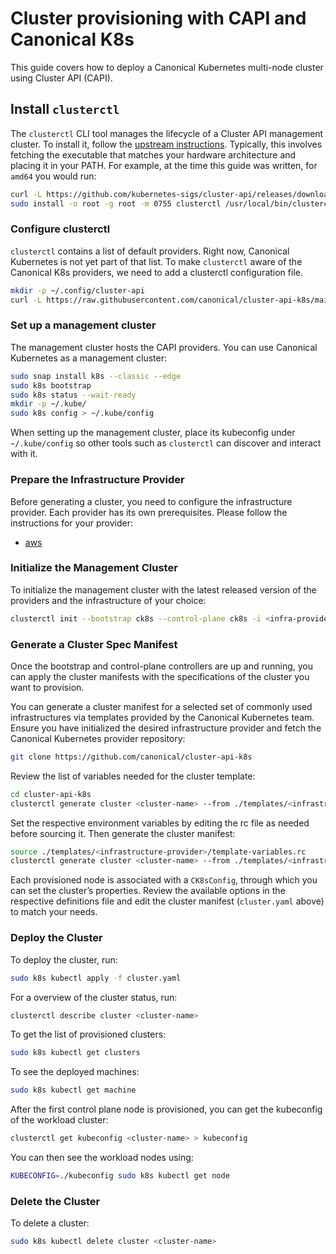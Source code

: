 # Cluster provisioning with CAPI and Canonical K8s

This guide covers how to deploy a Canonical Kubernetes multi-node cluster using Cluster API (CAPI).

## Install `clusterctl`

The `clusterctl` CLI tool manages the lifecycle of a Cluster API management cluster. To install it, follow the [upstream instructions]. Typically, this involves fetching the executable that matches your hardware architecture and placing it in your PATH. For example, at the time this guide was written, for `amd64` you would run:

```sh
curl -L https://github.com/kubernetes-sigs/cluster-api/releases/download/v1.7.3/clusterctl-linux-amd64 -o clusterctl
sudo install -o root -g root -m 0755 clusterctl /usr/local/bin/clusterctl
```

### Configure clusterctl

`clusterctl` contains a list of default providers. Right now, Canonical Kubernetes is not yet part of that list. To make `clusterctl` aware of the Canonical K8s providers, we need to add a clusterctl configuration file.

```sh
mkdir -p ~/.config/cluster-api
curl -L https://raw.githubusercontent.com/canonical/cluster-api-k8s/main/clusterctl.yaml -o ~/.config/cluster-api/clusterctl.yaml
```

### Set up a management cluster

The management cluster hosts the CAPI providers. You can use Canonical Kubernetes  as a management cluster:

```sh
sudo snap install k8s --classic --edge
sudo k8s bootstrap
sudo k8s status --wait-ready
mkdir -p ~/.kube/
sudo k8s config > ~/.kube/config
```

When setting up the management cluster, place its kubeconfig under `~/.kube/config` so other tools such as `clusterctl` can discover and interact with it.

### Prepare the Infrastructure Provider

Before generating a cluster, you need to configure the infrastructure provider. Each provider has its own prerequisites. Please follow the instructions for your provider:

* [aws][aws-provider]
<!-- TO BE EXTENDED -->

### Initialize the Management Cluster

To initialize the management cluster with the latest released version of the providers and the infrastructure of your choice:

```sh
clusterctl init --bootstrap ck8s --control-plane ck8s -i <infra-provider-of-choice>
```

### Generate a Cluster Spec Manifest

Once the bootstrap and control-plane controllers are up and running, you can apply the cluster manifests with the specifications of the cluster you want to provision.

You can generate a cluster manifest for a selected set of commonly used infrastructures via templates provided by the Canonical Kubernetes team. Ensure you have initialized the desired infrastructure provider and fetch the Canonical Kubernetes provider repository:

```sh
git clone https://github.com/canonical/cluster-api-k8s
```

Review the list of variables needed for the cluster template:

```sh
cd cluster-api-k8s
clusterctl generate cluster <cluster-name> --from ./templates/<infrastructure-provider>/cluster-template.yaml --list-variables
```

Set the respective environment variables by editing the rc file as needed before sourcing it. Then generate the cluster manifest:

```sh
source ./templates/<infrastructure-provider>/template-variables.rc
clusterctl generate cluster <cluster-name> --from ./templates/<infrastructure-provider>/cluster-template.yaml > cluster.yaml
```

Each provisioned node is associated with a `CK8sConfig`, through which you can set the cluster’s properties. Review the available options in the respective definitions file and edit the cluster manifest (`cluster.yaml` above) to match your needs.

### Deploy the Cluster

To deploy the cluster, run:

```sh
sudo k8s kubectl apply -f cluster.yaml
```

For a overview of the cluster status, run:

```sh
clusterctl describe cluster <cluster-name>
```

To get the list of provisioned clusters:

```sh
sudo k8s kubectl get clusters
```

To see the deployed machines:

```sh
sudo k8s kubectl get machine
```

After the first control plane node is provisioned, you can get the kubeconfig of the workload cluster:

```sh
clusterctl get kubeconfig <cluster-name> > kubeconfig
```

You can then see the workload nodes using:

```sh
KUBECONFIG=./kubeconfig sudo k8s kubectl get node
```

### Delete the Cluster

To delete a cluster:

```sh
sudo k8s kubectl delete cluster <cluster-name>
```

<!-- Links -->
[upstream instructions]: https://cluster-api.sigs.k8s.io/user/quick-start#install-clusterctl
[aws-provider]: ../howto/aws-provider.md

